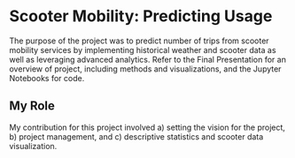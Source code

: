 # Scooter Mobility: Predicting Usage

The purpose of the project was to predict number of trips from scooter mobility services by implementing historical weather and scooter data as well as leveraging advanced analytics. Refer to the Final Presentation for an overview of project, including methods and visualizations, and the Jupyter Notebooks for code.

## My Role
My contribution for this project involved a) setting the vision for the project, b) project management, and c) descriptive statistics and scooter data visualization.
